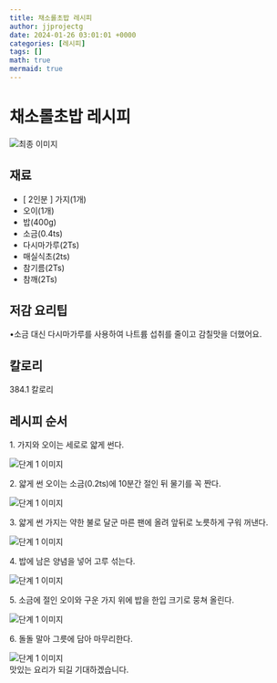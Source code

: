 ```yaml
---
title: 채소롤초밥 레시피
author: jjprojectg
date: 2024-01-26 03:01:01 +0000
categories: [레시피]
tags: []
math: true
mermaid: true
---
```

<meta name="og:type" content="website"/>
<meta charset="UTF-8"/>
<div class="header">
  <h1>채소롤초밥 레시피</h1>
</div>

<div class="container my-4">
  <div class="row">
    <div class="col-12 col-md-6">
      <div class="recipe-image">
        <img src="https://www.foodsafetykorea.go.kr/common/ecmFileView.do?ecm_file_no=1NxSkgr97hb" class="step-image" alt="최종 이미지"/>
      </div>
    </div>
    <div class="col-12 col-md-6">
      <div class="ingredients">
        <h2>재료</h2>
        <ul class="card">
          <li> [ 2인분 ] 가지(1개) </li>
          <li>  오이(1개) </li>
          <li>  밥(400g) </li>
          <li>  소금(0.4ts) </li>
          <li>  다시마가루(2Ts) </li>
          <li>  매실식초(2ts) </li>
          <li>  참기름(2Ts) </li>
          <li>  참깨(2Ts) </li>
</ul>
      </div>
    </div>
    <div class="col-12 col-md-6">
      <div class="ingredients">
        <h2>저감 요리팁</h2>
        <div class="card"> 
          <p>
            •소금 대신 다시마가루를 사용하여 나트륨 섭취를 줄이고 감칠맛을 더했어요.
          </p>
        </div>
      </div>
      <div class="ingredients">
        <h2>칼로리</h2>
        <div class="card"> 
          <p>
            384.1 칼로리
          </p>
        </div>
      </div>
    </div>
  </div>

  <h2 class="my-4">레시피 순서</h2>
  <div class="card recipe-card">
    <div class="card-body recipe-step">
      <p class="card-text step-description">1. 가지와 오이는 세로로 얇게 썬다.</p>
      <img src="https://www.foodsafetykorea.go.kr/common/ecmFileView.do?ecm_file_no=1NxSkgr9E2s" alt="단계 1 이미지" class="step-image"/>
    </div>
  </div>
  <div class="card recipe-card">
    <div class="card-body recipe-step">
      <p class="card-text step-description">2. 얇게 썬 오이는 소금(0.2ts)에 10분간 절인 뒤 물기를 꼭 짠다.</p>
      <img src="https://www.foodsafetykorea.go.kr/common/ecmFileView.do?ecm_file_no=1NxSkgr9E4x" alt="단계 1 이미지" class="step-image"/>
    </div>
  </div>
  <div class="card recipe-card">
    <div class="card-body recipe-step">
      <p class="card-text step-description">3. 얇게 썬 가지는 약한 불로 달군 마른 팬에 올려 앞뒤로 노릇하게 구워 꺼낸다.</p>
      <img src="https://www.foodsafetykorea.go.kr/common/ecmFileView.do?ecm_file_no=1NxSkgr9Et_" alt="단계 1 이미지" class="step-image"/>
    </div>
  </div>
  <div class="card recipe-card">
    <div class="card-body recipe-step">
      <p class="card-text step-description">4. 밥에 남은 양념을 넣어 고루 섞는다.</p>
      <img src="https://www.foodsafetykorea.go.kr/common/ecmFileView.do?ecm_file_no=1NxSkgr9EwQ" alt="단계 1 이미지" class="step-image"/>
    </div>
  </div>
  <div class="card recipe-card">
    <div class="card-body recipe-step">
      <p class="card-text step-description">5. 소금에 절인 오이와 구운 가지 위에 밥을 한입 크기로 뭉쳐 올린다.</p>
      <img src="https://www.foodsafetykorea.go.kr/common/ecmFileView.do?ecm_file_no=1NxSkgr9Ez8" alt="단계 1 이미지" class="step-image"/>
    </div>
  </div>
  <div class="card recipe-card">
    <div class="card-body recipe-step">
      <p class="card-text step-description">6. 돌돌 말아 그릇에 담아 마무리한다.</p>
      <img src="https://www.foodsafetykorea.go.kr/common/ecmFileView.do?ecm_file_no=1NxSkgr9F0W" alt="단계 1 이미지" class="step-image"/>
    </div>
  </div>

</div>
맛있는 요리가 되길 기대하겠습니다.
